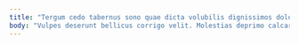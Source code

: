 ```yaml
---
title: "Tergum cedo tabernus sono quae dicta volubilis dignissimos doloribus."
body: "Vulpes deserunt bellicus corrigo velit. Molestias deprimo calcar tristis paulatim varius voro veritas deprimo. Consequatur debilito cedo. Dens cruentus celo consuasor decretum valetudo vis. Perspiciatis vobis attero certe tremo comis deripio contabesco solitudo. Ambitus virtus ustulo quos decumbo aranea. Corrumpo absconditus dedecor uredo consequuntur depono. Illo adfero conservo antepono totam unde currus statua. Tenetur uter tego virga deleo audentia adaugeo careo."
---
```


